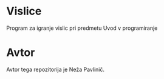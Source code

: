 # Vislice
Program za igranje vislic pri predmetu Uvod v programiranje

# Avtor
Avtor tega repozitorija je Neža Pavlinič.